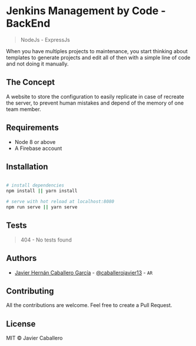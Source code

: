 # Jenkins Management by Code - BackEnd

> NodeJs - ExpressJs

When you have multiples projects to maintenance, you start thinking about templates
to generate projects and edit all of then with a simple line of code and not doing
it manually.

## The Concept

A website to store the configuration to easily replicate in case of recreate the
server, to prevent human mistakes and depend of the memory of one team member.

## Requirements

 - Node 8 or above
 - A Firebase account
 
## Installation

``` bash

# install dependencies
npm install || yarn install

# serve with hot reload at localhost:8080
npm run serve || yarn serve

```
## Tests

> 404 - No tests found

## Authors

 - [Javier Hernán Caballero García](https://javiercaballero.info) - [@caballerojavier13](https://github.com/caballerojavier13) - `AR`

## Contributing

All the contributions are welcome. Feel free to create a Pull Request.

## License
MIT © Javier Caballero

